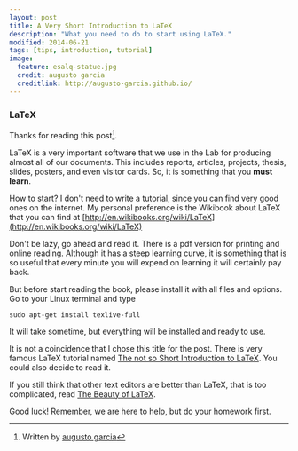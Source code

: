 ```yaml
---
layout: post
title: A Very Short Introduction to LaTeX
description: "What you need to do to start using LaTeX."
modified: 2014-06-21
tags: [tips, introduction, tutorial]
image:
  feature: esalq-statue.jpg
  credit: augusto garcia
  creditlink: http://augusto-garcia.github.io/
---
```


### LaTeX

Thanks for reading this post[^1].

LaTeX is a very important software that we use in the Lab for
producing almost all of our documents. This includes reports,
articles, projects, thesis, slides, posters, and even visitor cards.
So, it is something that you **must learn**.

How to start? I don't need to write a tutorial, since you can find
very good ones on the internet. My personal preference is the Wikibook
about LaTeX that you can find at
[http://en.wikibooks.org/wiki/LaTeX](http://en.wikibooks.org/wiki/LaTeX)

Don't be lazy, go ahead and read it. There is a pdf version for
printing and online reading. Although it has a steep learning curve,
it is something that is so useful that every minute you will expend on
learning it will certainly pay back.

But before start reading the book, please install it with all files
and options. Go to your Linux terminal and type

```
sudo apt-get install texlive-full
```

It will take sometime, but everything will be installed and ready to
use. 

It is not a coincidence that I chose this title for the post. There is
very famous LaTeX tutorial named
[The not so Short Introduction to LaTeX](http://www.ctan.org/tex-archive/info/lshort/english/).
You could also decide to read it.

If you still think that other text editors are better than LaTeX, that
is too complicated, read
[The Beauty of LaTeX](http://nitens.org/taraborelli/latex).

Good luck! Remember, we are here to help, but do your homework first. 

[^1]: Written by [augusto garcia](http://augusto-garcia.github.io/)

